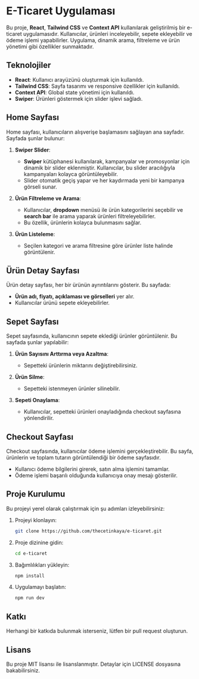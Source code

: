 # E-Ticaret Uygulaması

Bu proje, **React**, **Tailwind CSS** ve **Context API** kullanılarak geliştirilmiş bir e-ticaret uygulamasıdır. Kullanıcılar, ürünleri inceleyebilir, sepete ekleyebilir ve ödeme işlemi yapabilirler. Uygulama, dinamik arama, filtreleme ve ürün yönetimi gibi özellikler sunmaktadır.

## Teknolojiler

- **React**: Kullanıcı arayüzünü oluşturmak için kullanıldı.
- **Tailwind CSS**: Sayfa tasarımı ve responsive özellikler için kullanıldı.
- **Context API**: Global state yönetimi için kullanıldı.
- **Swiper**: Ürünleri göstermek için slider işlevi sağladı.

## Home Sayfası

Home sayfası, kullanıcıların alışverişe başlamasını sağlayan ana sayfadır. Sayfada şunlar bulunur:

1. **Swiper Slider**:

   - **Swiper** kütüphanesi kullanılarak, kampanyalar ve promosyonlar için dinamik bir slider eklenmiştir. Kullanıcılar, bu slider aracılığıyla kampanyaları kolayca görüntüleyebilir.
   - Slider otomatik geçiş yapar ve her kaydırmada yeni bir kampanya görseli sunar.

2. **Ürün Filtreleme ve Arama**:

   - Kullanıcılar, **dropdown** menüsü ile ürün kategorilerini seçebilir ve **search bar** ile arama yaparak ürünleri filtreleyebilirler.
   - Bu özellik, ürünlerin kolayca bulunmasını sağlar.

3. **Ürün Listeleme**:
   - Seçilen kategori ve arama filtresine göre ürünler liste halinde görüntülenir.

## Ürün Detay Sayfası

Ürün detay sayfası, her bir ürünün ayrıntılarını gösterir. Bu sayfada:

- **Ürün adı, fiyatı, açıklaması ve görselleri** yer alır.
- Kullanıcılar ürünü sepete ekleyebilirler.

## Sepet Sayfası

Sepet sayfasında, kullanıcının sepete eklediği ürünler görüntülenir. Bu sayfada şunlar yapılabilir:

1. **Ürün Sayısını Arttırma veya Azaltma**:
   - Sepetteki ürünlerin miktarını değiştirebilirsiniz.
2. **Ürün Silme**:

   - Sepetteki istenmeyen ürünler silinebilir.

3. **Sepeti Onaylama**:
   - Kullanıcılar, sepetteki ürünleri onayladığında checkout sayfasına yönlendirilir.

## Checkout Sayfası

Checkout sayfasında, kullanıcılar ödeme işlemini gerçekleştirebilir. Bu sayfa, ürünlerin ve toplam tutarın görüntülendiği bir ödeme sayfasıdır.

- Kullanıcı ödeme bilgilerini girerek, satın alma işlemini tamamlar.
- Ödeme işlemi başarılı olduğunda kullanıcıya onay mesajı gösterilir.

## Proje Kurulumu

Bu projeyi yerel olarak çalıştırmak için şu adımları izleyebilirsiniz:

1. Projeyi klonlayın:

   ```bash
   git clone https://github.com/thecetinkaya/e-ticaret.git

   ```

2. Proje dizinine gidin:

   ```bash
   cd e-ticaret

   ```

3. Bağımlılıkları yükleyin:

   ```bash
   npm install

   ```

4. Uygulamayı başlatın:
   ```bash
   npm run dev
   ```

## Katkı

Herhangi bir katkıda bulunmak isterseniz, lütfen bir pull request oluşturun.

## Lisans

Bu proje MIT lisansı ile lisanslanmıştır. Detaylar için LICENSE dosyasına bakabilirsiniz.
